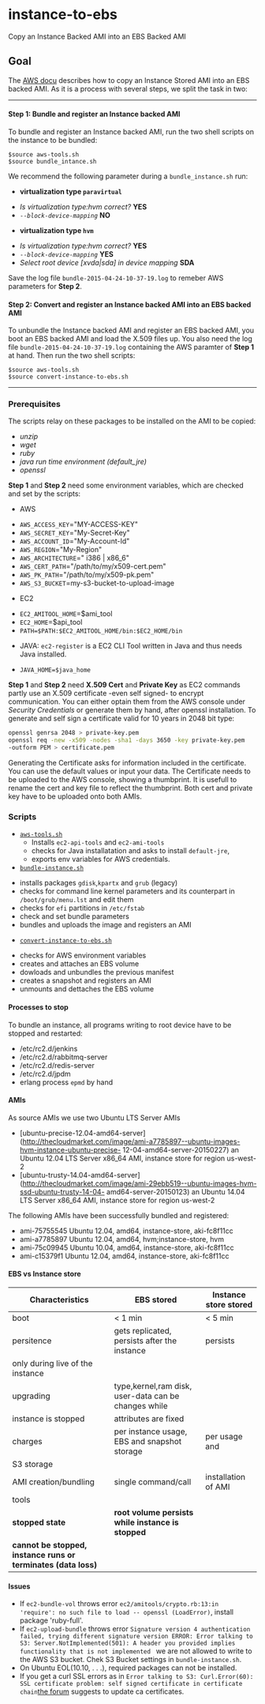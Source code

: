 # instance-to-ebs
Copy an Instance Backed AMI into an EBS Backed AMI

## Goal
The [AWS
docu](http://docs.aws.amazon.com/AWSEC2/latest/UserGuide/creating-an-ami-instance-store.html#Using_ConvertingS3toEBS) 
describes how to copy an Instance Stored AMI into an EBS backed AMI. As
it is a process with several steps, we split the task in two: 

________
#### **Step 1**: Bundle and register an Instance backed AMI
To bundle and register an Instance backed AMI, run the two shell
scripts on the instance to be bundled:
```
$source aws-tools.sh
$source bundle_intance.sh
```
We recommend the following parameter during a `bundle_instance.sh` run:
- **virtualization type `paravirtual`**
 * _Is virtualization type:hvm correct?_ **YES**
 * _`--block-device-mapping`_ **NO**
- **virtualization type `hvm`**
 * _Is virtualization type:hvm correct?_ **YES**
 * _`--block-device-mapping`_  **YES**
 * _Select root device [xvda|sda] in device mapping_ **SDA**

Save the log file `bundle-2015-04-24-10-37-19.log` to remeber AWS
parameters for **Step 2**. 

#### **Step 2**: Convert and register an Instance backed AMI into an EBS backed AMI
To unbundle the Instance backed AMI and register an EBS backed AMI, you
boot an EBS backed AMI and load the X.509 files up. You also need
the log file `bundle-2015-04-24-10-37-19.log` containing the AWS
paramter of **Step 1** at hand. Then run the two shell scripts:
```
$source aws-tools.sh
$source convert-instance-to-ebs.sh
```
-------------
### Prerequisites
The scripts relay on these packages to be installed on the AMI to be
copied:
* _unzip_
* _wget_
* _ruby_
* _java run time environment (default_jre)_ 
* _openssl_  

**Step 1** and **Step 2** need some environment variables, which are
checked and set by the scripts:
* AWS
 + `AWS_ACCESS_KEY`="MY-ACCESS-KEY"
 + `AWS_SECRET_KEY`="My-Secret-Key"
 + `AWS_ACCOUNT_ID`="My-Account-Id"
 + `AWS_REGION`="My-Region"
 + `AWS_ARCHITECTURE`=" i386 | x86_6"
 + `AWS_CERT_PATH`="/path/to/my/x509-cert.pem"
 + `AWS_PK_PATH`="/path/to/my/x509-pk.pem"
 + `AWS_S3_BUCKET`=my-s3-bucket-to-upload-image

* EC2
 + `EC2_AMITOOL_HOME`=$ami_tool
 + `EC2_HOME`=$api_tool
 + `PATH=$PATH:$EC2_AMITOOL_HOME/bin:$EC2_HOME/bin`

* JAVA: `ec2-register` is a EC2 CLI Tool written in Java and thus needs
  Java
installed.
 + `JAVA_HOME=$java_home`

**Step 1** and **Step 2** need  **X.509 Cert** and **Private Key** as
EC2 commands partly use an X.509 certificate -even self signed- to
encrypt communication. You can either optain them from the AWS
console under _Security Credentials_ or generate them by hand, after
openssl installation. To generate and self sign a certificate valid for
10 years in 2048 bit type:
```bash
openssl genrsa 2048 > private-key.pem
openssl req -new -x509 -nodes -sha1 -days 3650 -key private-key.pem
-outform PEM > certificate.pem
```
Generating the Certificate asks for information included in
the certificate. You can use the default values or input your data.
The Certificate needs to be uploaded to the AWS console, showing a
thumbprint. It is usefull to rename the cert and key file to reflect the
thumbprint. 
Both cert and private key have to be uploaded onto both AMIs.

### Scripts
 + [`aws-tools.sh`](aws-tools.sh) 
   - Installs `ec2-api-tools` and `ec2-ami-tools` 
   - checks for Java installatation and asks to install `default-jre`,
   - exports env variables for AWS credentials.
 + [`bundle-instance.sh`](bundle-instance.sh)
  - installs packages `gdisk`,`kpartx` and `grub` (legacy)
  - checks for command line kernel parameters and its counterpart in
    `/boot/grub/menu.lst` and edit them
  - checks for `efi` partitions in `/etc/fstab`
  - check and set bundle parameters
  - bundles and uploads the image and registers an AMI
 + [`convert-instance-to-ebs.sh`](convert-instance-to-ebs.sh)
  - checks for AWS environment variables
  - creates and attaches an EBS volume
  - dowloads and unbundles the previous manifest
  - creates a snapshot and registers an AMI
  - unmounts and dettaches the EBS volume

#### Processes to stop
To bundle an instance, all programs writing to root device have to be
stopped and restarted:
 + /etc/rc2.d/jenkins
 + /etc/rc2.d/rabbitmq-server
 + /etc/rc2.d/redis-server
 + /etc/rc2.d/jpdm
 + erlang process `epmd` by hand

#### AMIs

As source AMIs we use two Ubuntu LTS Server AMIs
 + [ubuntu-precise-12.04-amd64-server](http://thecloudmarket.com/image/ami-a7785897--ubuntu-images-hvm-instance-ubuntu-precise-
   12-04-amd64-server-20150227) 
an Ubuntu 12.04 LTS Server x86_64 AMI, instance store for region
us-west-2 
 + [ubuntu-trusty-14.04-amd64-server](http://thecloudmarket.com/image/ami-29ebb519--ubuntu-images-hvm-ssd-ubuntu-trusty-14-04-
   amd64-server-20150123) 
an Ubuntu 14.04 LTS Server x86_64 AMI, instance store for region
us-west-2 

The following AMIs have been successfully bundled and registered:
- ami-75755545 Ubuntu 12.04, amd64, instance-store, aki-fc8f11cc
- ami-a7785897 Ubuntu 12.04, amd64, hvm;instance-store, hvm
- ami-75c09945 Ubuntu 10.04, amd64, instance-store, aki-fc8f11cc
- ami-c15379f1 Ubuntu 12.04, amd64, instance-store, aki-fc8f11cc

#### EBS vs Instance store
| Characteristics | EBS stored | Instance store stored |
|---|---|---|
|boot  | < 1 min  | < 5 min   |
|persitence  | gets replicated, persists after the instance  | persists
only during live of the instance  |
|upgrading  | type,kernel,ram disk, user-data can be changes while
instance is stopped  | attributes are fixed   |
|charges  | per instance usage, EBS and snapshot storage | per usage and
S3 storage   |
|AMI creation/bundling  | single command/call  | installation of AMI
tools  |
|**stopped state**  | **root volume persists while instance is stopped**
|  **cannot be stopped, instance runs or terminates    (data loss)**  |

#### Issues 
 - If `ec2-bundle-vol` throws error `ec2/amitools/crypto.rb:13:in
 'require': no such file to load -- openssl (LoadError)`, install
package 'ruby-full'.
 - If `ec2-upload-bundle` throws error `Signature version 4
   authentication failed, trying different signature version
ERROR: Error talking to S3: Server.NotImplemented(501): A header you
provided implies functionality that is not implemented
` we are not allowed to write to the AWS S3 bucket. Chek S3 Bucket
settings in `bundle-instance.sh`.
 - On Ubuntu EOL(10.10, . . .), required packages can not be installed.
 - If you get a curl SSL errors as in `Error talking to S3:
   Curl.Error(60): SSL certificate problem: self signed certificate in
certificate chain`[the
forum](http://tiku.io/questions/3051603/amazon-ec2-s3-self-signed-certificate-ssl-failure-when-using-ec2-upload-bundle)
suggests to update ca certificates.
